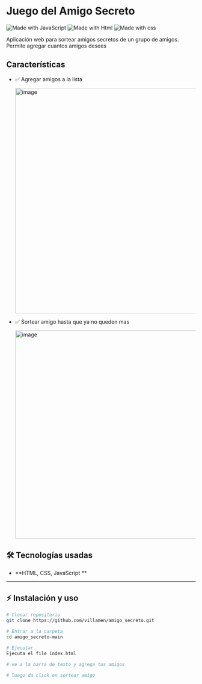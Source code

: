 # Juego del Amigo Secreto

![Made with JavaScript](https://img.shields.io/badge/Made%20with-JavaScript-yellow)
![Made with Html](https://img.shields.io/badge/Made%20with-Html-green)
![Made with css](https://img.shields.io/badge/Made%20with-css-lightgrey)

Aplicación web para sortear amigos secretos de un grupo de amigos.
Permite agregar cuantos amigos desees

##  Características
- ✅ Agregar amigos a la lista
 
  <img width="925" height="599" alt="image" src="https://github.com/user-attachments/assets/ea66a390-69d6-4647-a507-d19106875982" />

  
- ✅ Sortear amigo hasta que ya no queden mas


  <img width="811" height="554" alt="image" src="https://github.com/user-attachments/assets/48d5b98c-f544-4c0e-bb5e-f4db2913f458" />

## 🛠️ Tecnologías usadas
- **HTML, CSS, JavaScript **


---

## ⚡ Instalación y uso
```bash
# Clonar repositorio
git clone https://github.com/villamen/amigo_secreto.git

# Entrar a la carpeta
cd amigo_secreto-main

# Ejecutar
Ejecuta el file index.html

# ve a la barra de texto y agrega tus amigos

# luego da click en sortear amigo


